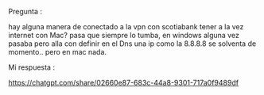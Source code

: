 Pregunta : 

hay alguna manera de conectado a la vpn con scotiabank tener a la vez internet con Mac? pasa que siempre lo tumba, en windows alguna vez pasaba pero alla con definir en el Dns una ip como la 8.8.8.8 se solventa de momento.. pero en mac nada.

Mi respuesta :

https://chatgpt.com/share/02660e87-683c-44a8-9301-717a0f9489df
